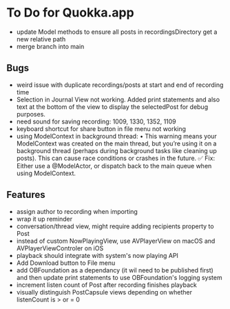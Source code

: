 #  To Do for Quokka.app

* update Model methods to ensure all posts in recordingsDirectory get a new relative path
* merge branch into main

## Bugs

* weird issue with duplicate recordings/posts at start and end of recording time
* Selection in Journal View not working. Added print statements and also text at the bottom of the view to display the selectedPost for debug purposes.
* need sound for saving recording: 1009, 1330, 1352, 1109
* keyboard shortcut for share button in file menu not working
* using ModelContext in background thread: 	•	This warning means your ModelContext was created on the main thread, but you’re using it on a background thread (perhaps during background tasks like cleaning up posts). This can cause race conditions or crashes in the future. ✅ Fix: Either use a @ModelActor, or dispatch back to the main queue when using ModelContext.

## Features

* assign author to recording when importing
* wrap it up reminder
* conversation/thread view, might require adding recipients property to Post
* instead of custom NowPlayingView, use AVPlayerView on macOS and AVPlayerViewControler on iOS
* playback should integrate with system's now playing API
* Add Download button to File menu
* add OBFoundation as a dependancy (it wil need to be published first) and then update print statements to use OBFoundation's logging system
* increment listen count of Post after recording finishes playback
* visually distinguish PostCapsule views depending on whether listenCount is > or = 0
